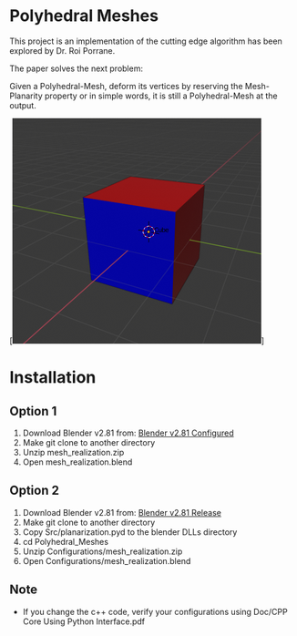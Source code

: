 # Polyhedral Meshes
This project is an implementation of the cutting edge algorithm has been explored by Dr. Roi Porrane.

The paper solves the next problem:

Given a Polyhedral-Mesh, deform its vertices by reserving the Mesh-Planarity property or in simple words, it is still a Polyhedral-Mesh at the output.

[![Simple Polyhendral Mesh](https://github.com/itaycsguy/Polyhedral_Meshes/blob/master/Doc/simple_3D_cube.png)]

# Installation
## Option 1
1. Download Blender v2.81 from: [Blender v2.81 Configured](https://drive.google.com/file/d/1YzAvGsdt42E59-3nJJ20zCqAcxGJbPBM/view?usp=sharing)
2. Make git clone to another directory
3. Unzip mesh_realization.zip
4. Open mesh_realization.blend 

## Option 2
1. Download Blender v2.81 from: [Blender v2.81 Release](https://www.blender.org/download/releases/2-81/)
2. Make git clone to another directory
3. Copy Src/planarization.pyd to the blender DLLs directory
4. cd Polyhedral_Meshes
5. Unzip Configurations/mesh_realization.zip
6. Open Configurations/mesh_realization.blend

## Note
* If you change the c++ code, verify your configurations using Doc/CPP Core Using Python Interface.pdf
